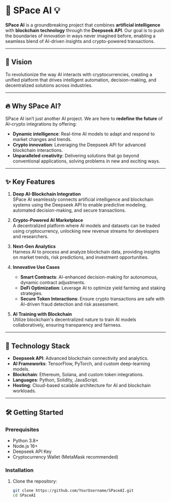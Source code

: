 # 🧠 SPace AI 💡

**SPace AI** is a groundbreaking project that combines **artificial intelligence** with **blockchain technology** through the **Deepseek API**. Our goal is to push the boundaries of innovation in ways never imagined before, enabling a seamless blend of AI-driven insights and crypto-powered transactions.

---

## 🚀 Vision

To revolutionize the way AI interacts with cryptocurrencies, creating a unified platform that drives intelligent automation, decision-making, and decentralized solutions across industries.

---

## 🔥 Why SPace AI?

SPace AI isn’t just another AI project. We are here to **redefine the future** of AI-crypto integrations by offering:

- **Dynamic intelligence**: Real-time AI models to adapt and respond to market changes and trends.
- **Crypto innovation**: Leveraging the Deepseek API for advanced blockchain interactions.
- **Unparalleled creativity**: Delivering solutions that go beyond conventional applications, solving problems in new and exciting ways.

---

## ✨ Key Features

1. **Deep AI-Blockchain Integration**  
   SPace AI seamlessly connects artificial intelligence and blockchain systems using the Deepseek API to enable predictive modeling, automated decision-making, and secure transactions.

2. **Crypto-Powered AI Marketplace**  
   A decentralized platform where AI models and datasets can be traded using cryptocurrency, unlocking new revenue streams for developers and researchers.

3. **Next-Gen Analytics**  
   Harness AI to process and analyze blockchain data, providing insights on market trends, risk predictions, and investment opportunities.

4. **Innovative Use Cases**  
   - **Smart Contracts**: AI-enhanced decision-making for autonomous, dynamic contract adjustments.
   - **DeFi Optimization**: Leverage AI to optimize yield farming and staking strategies.
   - **Secure Token Interactions**: Ensure crypto transactions are safe with AI-driven fraud detection and risk assessment.

5. **AI Training with Blockchain**  
   Utilize blockchain's decentralized nature to train AI models collaboratively, ensuring transparency and fairness.

---

## 🌟 Technology Stack

- **Deepseek API**: Advanced blockchain connectivity and analytics.  
- **AI Frameworks**: TensorFlow, PyTorch, and custom deep-learning models.  
- **Blockchain**: Ethereum, Solana, and custom token integrations.  
- **Languages**: Python, Solidity, JavaScript.  
- **Hosting**: Cloud-based scalable architecture for AI and blockchain workloads.  

---

## 🛠️ Getting Started

### Prerequisites
- Python 3.8+
- Node.js 16+
- Deepseek API Key
- Cryptocurrency Wallet (MetaMask recommended)

### Installation
1. Clone the repository:
   ```bash
   git clone https://github.com/YourUsername/SPaceAI.git
   cd SPaceAI
